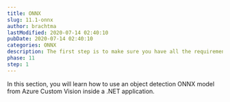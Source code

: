 ```yaml
---
title: ONNX
slug: 11.1-onnx
author: brachtma
lastModified: 2020-07-14 02:40:10
pubDate: 2020-07-14 02:40:10
categories: ONNX
description: The first step is to make sure you have all the requirements and to clone the workshop source code.
phase: 11
step: 1
---
```


In this section, you will learn how to use an object detection ONNX model from Azure Custom Vision inside a .NET application.